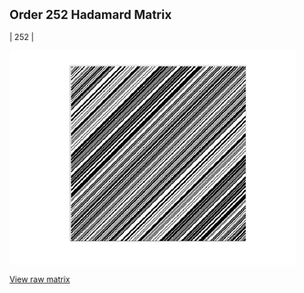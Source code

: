 ## Order 252 Hadamard Matrix

| 252 |

<img src="252.png" class="img-responsive" alt=""> 

[View raw matrix](order252.txt)
